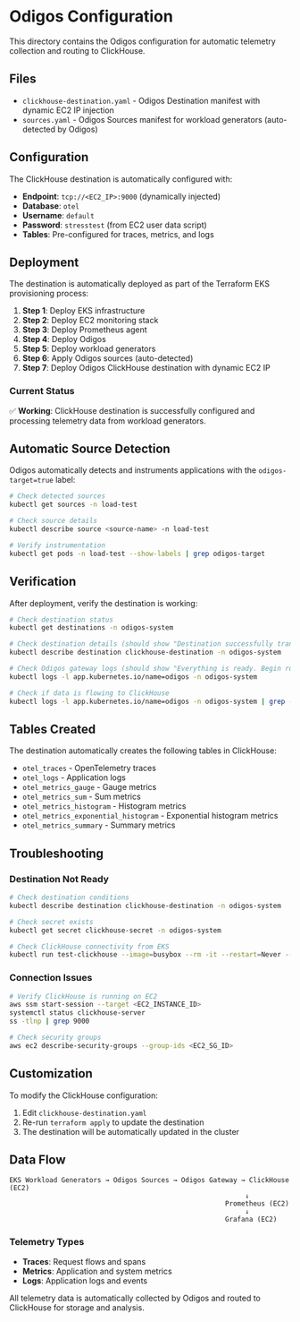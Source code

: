 # Odigos Configuration

This directory contains the Odigos configuration for automatic telemetry collection and routing to ClickHouse.

## Files

- `clickhouse-destination.yaml` - Odigos Destination manifest with dynamic EC2 IP injection
- `sources.yaml` - Odigos Sources manifest for workload generators (auto-detected by Odigos)

## Configuration

The ClickHouse destination is automatically configured with:

- **Endpoint**: `tcp://<EC2_IP>:9000` (dynamically injected)
- **Database**: `otel`
- **Username**: `default`
- **Password**: `stresstest` (from EC2 user data script)
- **Tables**: Pre-configured for traces, metrics, and logs

## Deployment

The destination is automatically deployed as part of the Terraform EKS provisioning process:

1. **Step 1**: Deploy EKS infrastructure
2. **Step 2**: Deploy EC2 monitoring stack  
3. **Step 3**: Deploy Prometheus agent
4. **Step 4**: Deploy Odigos
5. **Step 5**: Deploy workload generators
6. **Step 6**: Apply Odigos sources (auto-detected)
7. **Step 7**: Deploy Odigos ClickHouse destination with dynamic EC2 IP

### Current Status
✅ **Working**: ClickHouse destination is successfully configured and processing telemetry data from workload generators.

## Automatic Source Detection

Odigos automatically detects and instruments applications with the `odigos-target=true` label:

```bash
# Check detected sources
kubectl get sources -n load-test

# Check source details
kubectl describe source <source-name> -n load-test

# Verify instrumentation
kubectl get pods -n load-test --show-labels | grep odigos-target
```

## Verification

After deployment, verify the destination is working:

```bash
# Check destination status
kubectl get destinations -n odigos-system

# Check destination details (should show "Destination successfully transformed to otelcol configuration")
kubectl describe destination clickhouse-destination -n odigos-system

# Check Odigos gateway logs (should show "Everything is ready. Begin running and processing data")
kubectl logs -l app.kubernetes.io/name=odigos -n odigos-system

# Check if data is flowing to ClickHouse
kubectl logs -l app.kubernetes.io/name=odigos -n odigos-system | grep -i clickhouse
```

## Tables Created

The destination automatically creates the following tables in ClickHouse:

- `otel_traces` - OpenTelemetry traces
- `otel_logs` - Application logs
- `otel_metrics_gauge` - Gauge metrics
- `otel_metrics_sum` - Sum metrics
- `otel_metrics_histogram` - Histogram metrics
- `otel_metrics_exponential_histogram` - Exponential histogram metrics
- `otel_metrics_summary` - Summary metrics

## Troubleshooting

### Destination Not Ready

```bash
# Check destination conditions
kubectl describe destination clickhouse-destination -n odigos-system

# Check secret exists
kubectl get secret clickhouse-secret -n odigos-system

# Check ClickHouse connectivity from EKS
kubectl run test-clickhouse --image=busybox --rm -it --restart=Never -- sh -c "nc -zv <EC2_IP> 9000"
```

### Connection Issues

```bash
# Verify ClickHouse is running on EC2
aws ssm start-session --target <EC2_INSTANCE_ID>
systemctl status clickhouse-server
ss -tlnp | grep 9000

# Check security groups
aws ec2 describe-security-groups --group-ids <EC2_SG_ID>
```

## Customization

To modify the ClickHouse configuration:

1. Edit `clickhouse-destination.yaml`
2. Re-run `terraform apply` to update the destination
3. The destination will be automatically updated in the cluster

## Data Flow

```
EKS Workload Generators → Odigos Sources → Odigos Gateway → ClickHouse (EC2)
                                                           ↓
                                                      Prometheus (EC2)
                                                           ↓
                                                      Grafana (EC2)
```

### Telemetry Types
- **Traces**: Request flows and spans
- **Metrics**: Application and system metrics  
- **Logs**: Application logs and events

All telemetry data is automatically collected by Odigos and routed to ClickHouse for storage and analysis.

